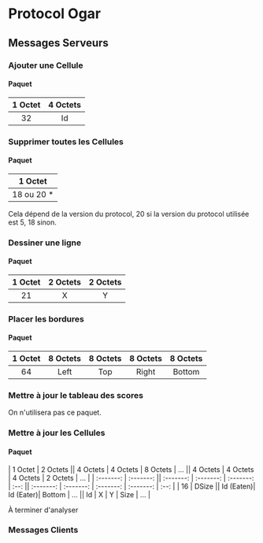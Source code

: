 # Protocol Ogar

## Messages Serveurs

### Ajouter une Cellule

#### Paquet

| 1 Octet   | 4 Octets |
| :-------: |:--------:|
| 32        | Id       |

### Supprimer toutes les Cellules

#### Paquet

| 1 Octet   |
| :-------: |
| 18 ou 20 *|

Cela dépend de la version du protocol, 20 si la version du protocol utilisée est
5, 18 sinon.

### Dessiner une ligne

#### Paquet

| 1 Octet   | 2 Octets  | 2 Octets  |
| :-------: | :-------: | :-------: |
| 21        | X         | Y         |

### Placer les bordures

#### Paquet

| 1 Octet   | 8 Octets  | 8 Octets  | 8 Octets  | 8 Octets  |
| :-------: | :-------: | :-------: | :-------: | :-------: |
| 64        | Left      | Top       | Right     | Bottom    |

### Mettre à jour le tableau des scores

On n'utilisera pas ce paquet.

### Mettre à jour les Cellules

#### Paquet

| 1 Octet   | 2 Octets  || 4 Octets  | 4 Octets  | 8 Octets  | ...  || 4 Octets  | 4 Octets  | 4 Octets  | 2 Octets  | ...  |
| :-------: | :-------: || :-------: | :-------: | :-------: | :--: || :-------: | :-------: | :-------: | :-------: | :--: |
| 16        | DSize     || Id (Eaten)| Id (Eater)| Bottom    | ...  || Id        | X         | Y         | Size      | ...  |

À terminer d'analyser


### Messages Clients
